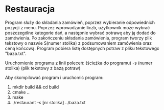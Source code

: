 # Restauracja


Program służy do składania zamówień, poprzez wybieranie odpowiednich pozycji z menu.
Poprzez wprowadzanie liczb, użytkownik może wybrać poszczególne kategorie dań, a następnie wybrać potrawę aby ją dodać do zamówienia.
Po zakończeniu składania zamówienia, program tworzy plik tekstowy o nazwie S(numer stolika) z podsumowaniem zamówienia oraz ceną końcową.
Program pobiera listę dostępnych potraw z pliku tekstowego "baza.txt".

Uruchomienie programu z linii poleceń: (ścieżka do programu) -s (numer stolika) (plik tekstowy z bazą potraw)

Aby skompilować program i uruchomić program:
1. mkdir build && cd build
2. cmake ..
3. make
4. ./restaurant -s [nr stolika] ../baza.txt

